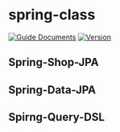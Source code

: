# spring-class
[![Guide Documents](https://img.shields.io/badge/wiki-documentation-forestgreen)](https://github.com/jihwooon/core-java/wiki)
[![Version](https://img.shields.io/badge/version-2023.01.27-red.svg)](./CHANGELOG)  


## Spring-Shop-JPA

## Spring-Data-JPA

## Spirng-Query-DSL
